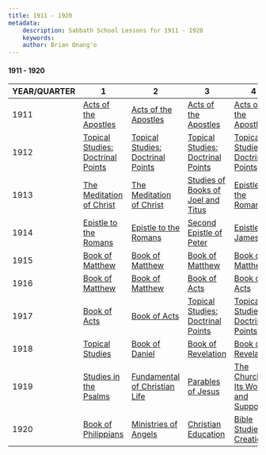 ```yaml
---
title: 1911 - 1920
metadata:
    description: Sabbath School Lessons for 1911 - 1920
    keywords: 
    author: Brian Onang'o
---
```


#### 1911 - 1920

YEAR/QUARTER |   1  | 2| 3| 4
-------------|------------|---|--|---
1911 | [Acts of the Apostles](/1911-1920/1911/quarter1) | [Acts of the Apostles](/1911-1920/1911/quarter2) | [Acts of the Apostles](/1911-1920/1911/quarter3) | [Acts of the Apostles](/1911-1920/1911/quarter4) |
1912 | [Topical Studies: Doctrinal Points](/1911-1920/1912/quarter1) | [Topical Studies: Doctrinal Points](/1911-1920/1912/quarter2) | [Topical Studies: Doctrinal Points](/1911-1920/1912/quarter3) | [Topical Studies: Doctrinal Points](/1911-1920/1912/quarter4) |
1913 | [The Meditation of Christ](/1911-1920/1913/quarter1) | [The Meditation of Christ](/1911-1920/1913/quarter2) | [Studies of Books of Joel and Titus](/1911-1920/1913/quarter3) | [Epistle to the Romans](/1911-1920/1913/quarter4) |
1914 | [Epistle to the Romans](/1911-1920/1914/quarter1) | [Epistle to the Romans](/1911-1920/1914/quarter2) | [Second Epistle of Peter](/1911-1920/1914/quarter3) | [Epistle of James](/1911-1920/1914/quarter4) |
1915 | [Book of Matthew](/1911-1920/1915/quarter1) | [Book of Matthew](/1911-1920/1915/quarter2) | [Book of Matthew](/1911-1920/1915/quarter3) | [Book of Matthew](/1911-1920/1915/quarter4) |
1916 | [Book of Matthew](/1911-1920/1916/quarter1) | [Book of Matthew](/1911-1920/1916/quarter2) | [Book of Acts](/1911-1920/1916/quarter3) | [Book of Acts](/1911-1920/1916/quarter4) |
1917 | [Book of Acts](/1911-1920/1917/quarter1) | [Book of Acts](/1911-1920/1917/quarter2) | [Topical Studies: Doctrinal Points](/1911-1920/1917/quarter3) | [Topical Studies: Doctrinal Points](/1911-1920/1917/quarter4) |
1918 | [Topical Studies](/1911-1920/1918/quarter1) | [Book of Daniel](/1911-1920/1918/quarter2) | [Book of Revelation](/1911-1920/1918/quarter3) | [Book of Revelation](/1911-1920/1918/quarter4) |
1919 | [Studies in the Psalms](/1911-1920/1919/quarter1) | [Fundamental of Christian Life](/1911-1920/1919/quarter2) | [Parables of Jesus](/1911-1920/1919/quarter3) | [The Church: Its Work and Support](/1911-1920/1919/quarter4) |
1920 | [Book of Philippians](/1911-1920/1920/quarter1) | [Ministries of Angels](/1911-1920/1920/quarter2) | [Christian Education](/1911-1920/1920/quarter3) | [Bible Studies in Creation](/1911-1920/1920/quarter4) |
